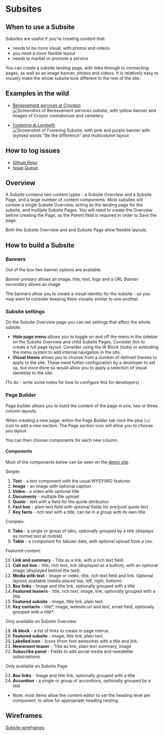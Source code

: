 # Subsites

## When to use a Subsite

Subsites are useful if you're creating content that:

* needs to be more visual, with photos and videos
* you need a more flexible layout
* needs to market or promote a service

You can create a subsite landing page, with links through to connecting pages, as well as an image banner, photos and videos. It is relatively easy to visually make the whole subsite look different to the rest of the site.

## Examples in the wild
- [Bereavement services at Croydon](https://www.croydon.gov.uk/bereavement-services)
![Screenshot of Bereavement services subsite, with yellow banner and images of Croyon crematorium and cemetery](https://user-images.githubusercontent.com/3852805/131334898-ba09acc1-dd98-4975-82dc-198df0f7d991.png)



- [Fostering at Lambeth](https://beta.lambeth.gov.uk/fostering) 
![Screenshot of Fostering Subsite, with pink and purple banner with stylised words "Be the difference" and multicolumn layout](https://user-images.githubusercontent.com/3852805/131335090-a7b782c6-6cbd-4976-ade3-1b3033a14fa8.png)



## How to log issues
* [Github Repo](https://github.com/localgovdrupal/localgov_subsites)
* [Issue Queue](https://github.com/localgovdrupal/localgov_subsites/issues)

## Overview

A Subsite contains two content types - a Subsite Overview and a Subsite Page, and a large number of content components. Most subsites will contain a single Subsite Overview, acting as the landing page for the subsite, and multiple Subsite Pages. You will need to create the Overview before creating the Page, as the Parent field is required in order to Save the page. 

Both the Subsite Overview and and Subsite Page allow flexible layouts. 

## How to build a Subsite
### Banners
Out of the box two banner options are available. 

*Banner primary* allows an image, title, text, logo and a URL 
*Banner secondary* allows an image

The banners allow you to create a visual identity for the subsite - so you may want to consider keeping them visually similar to one another. 



### Subsite settings
On the Subsite Overview page you can set settings that affect the whole subsite.

- **Hide page menu** allows you to toggle on and off the menu in the sidebar on the Subsite Overview and child Subsite Pages. Consider this to create a full page layout. Consider using the IA Block (todo) or extending the menu system to add internal navigation in the site. 
- **Visual theme** allows you to choose from a number of defined themes to apply to the site. These need futher configuration by a developer to set up, but once done so would allow you to apply a selection of visual identities to the site. 

(To do - write some notes for how to configure this for developers)

### Page Builder

Page builder allows you to build the content of the page in one, two or three column layouts.

When creating a new page, within the Page Builder tab click the plus (+) icon to add a new section. The Page section icon will allow you to choose you layout. 

You can then choose components for each new column. 


#### Components

Most of the components below can be seen on the [demo site](https://demo.localgovdrupal.org/test-subsite-demo-all-components). 

Simple:
1. **Text** - a text component with the usual WYSYWIG features
2. **Image** - an image with optional caption
3. **Video** - a video with optional title
4. **Documents** - multiple file upload
5. **Quote** - text with a field for the quote attribution
6. **Fact box** - plain text field with optional fields for pre/post quote text
7. **Key facts** - rich text with a title, can be in a group with its own title

Complex:

8. **Tabs** - a single or group of tabs, optionally grouped by a title (displays as normal text at mobile)
20. **Table** - a component for tabular data, with optional upload from a csv.

Featured content:

10. **Link and summary** -  Title as a link, with a rich text field
2. **Call out box** - title, rich text, link (displayed as a button), with an optional image (displayed behind the text).
3. **Media with text** - Image or video, title, rich text field and link. Optional layouts available (media placed top, left, right, bottom)
4. **Box links** - Image and title link, optionally grouped with a title
5. **Featured teasers** - title, rich text, image, link, optionally grouped with a title.
6. **Featured subsite** - image, title link, plain text. 
7. **Key contacts** - title*, image, website url and text, email field, optionally grouped with a title*. 

Only available on Subsite Overview

18. **IA block** - a list of links to create in page menus
2. **Featured subsite** - image, title link, plain text. 
1. **Labelled icon** - Icons (from font awesome) with a title and link.
2. **Newsroom teaser** - Title as link, plain text summary, image
3. **Subscribe panel** - Fields to add social media and newsletter subscriptions.


Only available on Subsite Page

23. **Box links** - Image and title link, optionally grouped with a title
9. **Accordion** - a single or group of accordions, optionally grouped by a title


- Note: most items allow the content editor to set the heading level per component, to allow for appropriate heading nesting. 

## Wireframes

[Subsite wireframes](https://www.figma.com/file/WkubIZ0JtHpPIAiO5DoQ9B/LGD-subsite-components?node-id=0%3A1)
